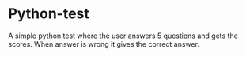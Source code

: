 # Python-test
A simple python test where the user answers 5 questions and gets the scores.
When answer is wrong it gives the correct answer.
